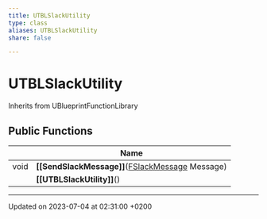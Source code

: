 ```yaml
---
title: UTBLSlackUtility
type: class
aliases: UTBLSlackUtility
share: false

---
```


# UTBLSlackUtility





Inherits from UBlueprintFunctionLibrary

## Public Functions

|                | Name           |
| -------------- | -------------- |
| void | **[[SendSlackMessage]]**([FSlackMessage](/docs/SDK/Source/Classes/structFSlackMessage.md) Message) |
| | **[[UTBLSlackUtility]]**() |

-------------------------------

Updated on 2023-07-04 at 02:31:00 +0200